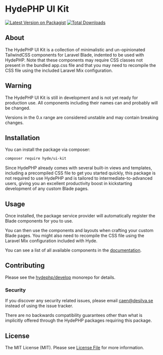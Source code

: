 # HydePHP UI Kit

[![Latest Version on Packagist](https://img.shields.io/packagist/v/hyde/ui-kit.svg?style=flat-square)](https://packagist.org/packages/hyde/ui-kit)
[![Total Downloads](https://img.shields.io/packagist/dt/hyde/ui-kit.svg?style=flat-square)](https://packagist.org/packages/hyde/ui-kit)

## About 

The HydePHP UI Kit is a collection of minimalistic and un-opinionated TailwindCSS components for Laravel Blade,
indented to be used with HydePHP. Note that these components may require CSS classes not present in the bundled app.css
file and that you may need to recompile the CSS file using the included Laravel Mix configuration.

## Warning

The HydePHP UI Kit is still in development and is not yet ready for production use.
All components including their names can and probably will be changed.

Versions in the 0.x range are considered unstable and may contain breaking changes.

## Installation

You can install the package via composer:

```bash
composer require hyde/ui-kit
```

Since HydePHP already comes with several built-in views and templates, including a precompiled CSS file to get you started quickly, this package is not required to use HydePHP and is tailored to intermediate-to-advanced users, giving you an excellent productivity boost in kickstarting development of any custom Blade pages.

## Usage

Once installed, the package service provider will automatically register the Blade components for you to use.

You can then use the components and layouts when crafting your custom Blade pages.
You might also need to recompile the CSS file using the Laravel Mix configuration included with Hyde.

You can see a list of all available components in the [documentation](https://hydephp.github.io/ui-kit/).

## Contributing

Please see the [hydephp/develop](https://github.com/hydephp/develop/issues) monorepo for details.

### Security

If you discover any security related issues, please email caen@desilva.se instead of using the issue tracker.

There are no backwards compatibility guarantees other than what is implicitly offered through the HydePHP packages requiring this package.

## License

The MIT License (MIT). Please see [License File](LICENSE.md) for more information.
